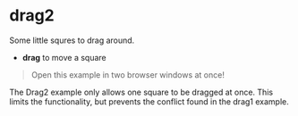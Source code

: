 # drag2

Some little squres to drag around.

- **drag** to move a square

> Open this example in two browser windows at once!

The Drag2 example only allows one square to be dragged at once. This limits the functionality, but prevents the conflict found in the drag1 example.
